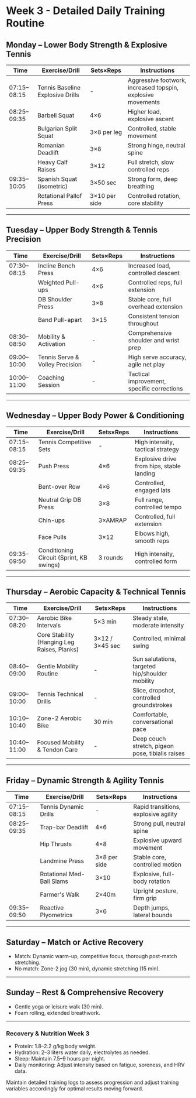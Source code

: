 # Week 3 - Detailed Daily Training Routine

## Monday – Lower Body Strength & Explosive Tennis

| Time | Exercise/Drill | Sets×Reps | Instructions |
|------|---------------|-----------|--------------|
| 07:15–08:15 | Tennis Baseline Explosive Drills | - | Aggressive footwork, increased topspin, explosive movements |
| 08:25–09:35 | Barbell Squat | 4×6 | Higher load, explosive ascent |
| | Bulgarian Split Squat | 3×8 per leg | Controlled, stable movement |
| | Romanian Deadlift | 3×8 | Strong hinge, neutral spine |
| | Heavy Calf Raises | 3×12 | Full stretch, slow controlled reps |
| 09:35–10:05 | Spanish Squat (isometric) | 3×50 sec | Strong form, deep breathing |
| | Rotational Pallof Press | 3×10 per side | Controlled rotation, core stability |

---

## Tuesday – Upper Body Strength & Tennis Precision

| Time | Exercise/Drill | Sets×Reps | Instructions |
|------|---------------|-----------|--------------|
| 07:30–08:15 | Incline Bench Press | 4×6 | Increased load, controlled descent |
| | Weighted Pull-ups | 4×6 | Controlled reps, full extension |
| | DB Shoulder Press | 3×8 | Stable core, full overhead extension |
| | Band Pull-apart | 3×15 | Consistent tension throughout |
| 08:30–08:50 | Mobility & Activation | - | Comprehensive shoulder and wrist prep |
| 09:00–10:00 | Tennis Serve & Volley Precision | - | High serve accuracy, agile net play |
| 10:00–11:00 | Coaching Session | - | Tactical improvement, specific corrections |

---

## Wednesday – Upper Body Power & Conditioning

| Time | Exercise/Drill | Sets×Reps | Instructions |
|------|---------------|-----------|--------------|
| 07:15–08:15 | Tennis Competitive Sets | - | High intensity, tactical strategy |
| 08:25–09:35 | Push Press | 4×6 | Explosive drive from hips, stable landing |
| | Bent-over Row | 4×6 | Controlled, engaged lats |
| | Neutral Grip DB Press | 3×8 | Full range, controlled tempo |
| | Chin-ups | 3×AMRAP | Controlled, full extension |
| | Face Pulls | 3×12 | Elbows high, smooth reps |
| 09:35–09:50 | Conditioning Circuit (Sprint, KB swings) | 3 rounds | High intensity, controlled form |

---

## Thursday – Aerobic Capacity & Technical Tennis

| Time | Exercise/Drill | Sets×Reps | Instructions |
|------|---------------|-----------|--------------|
| 07:30–08:20 | Aerobic Bike Intervals | 5×3 min | Steady state, moderate intensity |
| | Core Stability (Hanging Leg Raises, Planks) | 3×12 / 3×45 sec | Controlled, minimal swing |
| 08:40–09:00 | Gentle Mobility Routine | - | Sun salutations, targeted hip/shoulder mobility |
| 09:00–10:00 | Tennis Technical Drills | - | Slice, dropshot, controlled groundstrokes |
| 10:10–10:40 | Zone-2 Aerobic Bike | 30 min | Comfortable, conversational pace |
| 10:40–11:00 | Focused Mobility & Tendon Care | - | Deep couch stretch, pigeon pose, tibialis raises |

---

## Friday – Dynamic Strength & Agility Tennis

| Time | Exercise/Drill | Sets×Reps | Instructions |
|------|---------------|-----------|--------------|
| 07:15–08:15 | Tennis Dynamic Drills | - | Rapid transitions, explosive agility |
| 08:25–09:35 | Trap-bar Deadlift | 4×6 | Strong pull, neutral spine |
| | Hip Thrusts | 4×8 | Explosive upward movement |
| | Landmine Press | 3×8 per side | Stable core, controlled motion |
| | Rotational Med-Ball Slams | 3×10 | Explosive, full-body rotation |
| | Farmer's Walk | 2×40m | Upright posture, firm grip |
| 09:35–09:50 | Reactive Plyometrics | 3×6 | Depth jumps, lateral bounds |

---

## Saturday – Match or Active Recovery

- Match: Dynamic warm-up, competitive focus, thorough post-match stretching.
- No match: Zone-2 jog (30 min), dynamic stretching (15 min).

---

## Sunday – Rest & Comprehensive Recovery

- Gentle yoga or leisure walk (30 min).
- Foam rolling, extended breathwork.

---

### Recovery & Nutrition Week 3
- Protein: 1.8–2.2 g/kg body weight.
- Hydration: 2–3 liters water daily, electrolytes as needed.
- Sleep: Maintain 7.5–9 hours per night.
- Daily monitoring: Adjust intensity based on fatigue, soreness, and HRV data.

Maintain detailed training logs to assess progression and adjust training variables accordingly for optimal results moving forward.

